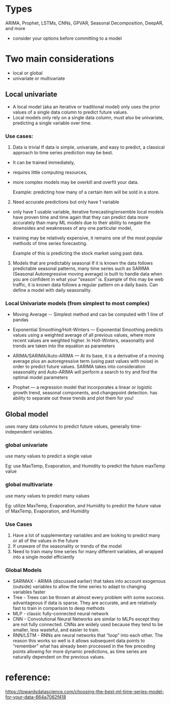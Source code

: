 
# Types
ARIMA, Prophet, LSTMs, CNNs, GPVAR, Seasonal Decomposition, DeepAR, and more

* consider your options before committing to a model

# Two main considerations
* local or global 
* univariate or multivariate

## Local univariate
* A local model (aka an iterative or traditional model) only uses the prior values of a single data column to predict future values. 
* Local models only rely on a single data column, must also be univariate, predicting a single variable over time.

### Use cases:
1. Data is trivial
If data is simple, univariate, and easy to predict, a classical approach to time series prediction may be best. 

* It can be trained immediately, 
* requires little computing resources, 
* more complex models may be overkill and overfit your data. 

    Example: predicting how many of a certain item will be sold in a store.

2. Need accurate predictions but only have 1 variable
* only have 1 usable variable, iterative forecasting/ensemble local models have proven time and time again that they can predict data more accurately than many ML models due to their ability to negate the downsides and weaknesses of any one particular model, 
* training may be relatively expensive, it remains one of the most popular methods of time series forecasting. 

    Example of this is predicting the stock market using past data.

3. Models that are predictably seasonal
If it is known the data follows predictable seasonal patterns, many time series such as SARIMA (Seasonal Autoregressive moving average) is built to handle data when you are confident in what your “season” is. 
    Example of this may be web traffic, it is known data follows a regular pattern on a daily basis. Can define a model with daily seasonality.

### Local Univariate models (from simplest to most complex)

* Moving Average -- Simplest method and can be computed with 1 line of pandas

* Exponential Smoothing/Holt-Winters — Exponential Smoothing predicts values using a weighted average of all previous values, where more recent values are weighted higher. In Holt-Winters, seasonality and trends are taken into the equation as parameters

* ARIMA/SARIMA/Auto-ARIMA — At its base, it is a derivative of a moving average plus an autoregressive term (using past values with noise) in order to predict future values. SARIMA takes into consideration seasonality and Auto-ARIMA will perform a search to try and find the optimal model parameters

* Prophet — a regression model that incorporates a linear or logistic growth trend, seasonal components, and changepoint detection. has ability to separate out these trends and plot them for you!








## Global model 
uses many data columns to predict future values, generally time-independent variables. 


### global univariate
use many values to predict a single value

Eg: use MaxTemp, Evaporation, and Humidity to predict the future maxTemp value


### global multivariate
use many values to predict many values

Eg: utilize MaxTemp, Evaporation, and Humidity to predict the future value of MaxTemp, Evaporation, and Humidity


### Use Cases 
1. Have a lot of supplementary variables and are looking to predict many or all of the values in the future
2. If unaware of the seasonality or trends of the model
3. Need to train many time series for many different variables, all wrapped into a single model efficiently


### Global Models
* SARIMAX - ARIMA (discussed earlier) that takes into account exogenous (outside) variables to allow the time series to adapt to changing variables faster
* Tree - Trees can be thrown at almost every problem with some success. advantageous if data is sparse. They are accurate, and are relatively fast to train in comparison to deep methods
* MLP - classic fully-connected neural network
* CNN - Convolutional Neural Networks are similar to MLPs except they are not fully connected. CNNs are widely used because they tend to be smaller, less wasteful, and easier to train.
* RNN/LSTM -  RNNs are neural networks that “loop” into each other. The reason this works so well is it allows subsequent data points to “remember” what has already been processed in the few preceding points allowing for more dynamic predictions, as time series are naturally dependent on the previous values.

# reference:
https://towardsdatascience.com/choosing-the-best-ml-time-series-model-for-your-data-664a7062f418
